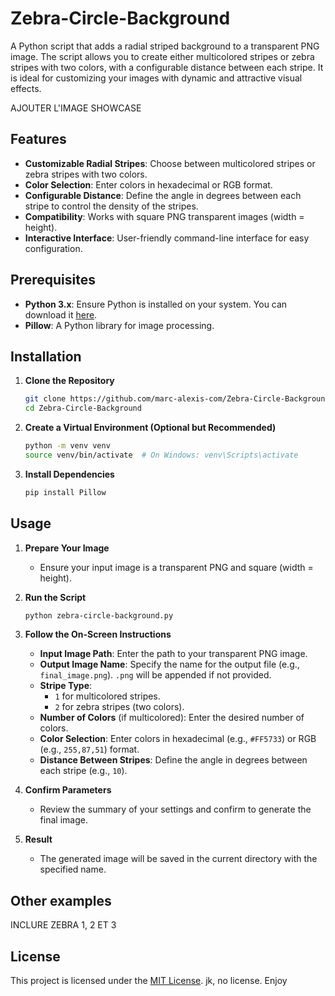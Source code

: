 # Zebra-Circle-Background

A Python script that adds a radial striped background to a transparent PNG image. The script allows you to create either multicolored stripes or zebra stripes with two colors, with a configurable distance between each stripe. It is ideal for customizing your images with dynamic and attractive visual effects.

AJOUTER L'IMAGE SHOWCASE

## Features

- **Customizable Radial Stripes**: Choose between multicolored stripes or zebra stripes with two colors.
- **Color Selection**: Enter colors in hexadecimal or RGB format.
- **Configurable Distance**: Define the angle in degrees between each stripe to control the density of the stripes.
- **Compatibility**: Works with square PNG transparent images (width = height).
- **Interactive Interface**: User-friendly command-line interface for easy configuration.

## Prerequisites

- **Python 3.x**: Ensure Python is installed on your system. You can download it [here](https://www.python.org/downloads/).
- **Pillow**: A Python library for image processing.

## Installation

1. **Clone the Repository**

   ```bash
   git clone https://github.com/marc-alexis-com/Zebra-Circle-Background.git
   cd Zebra-Circle-Background
   ```

2. **Create a Virtual Environment (Optional but Recommended)**

   ```bash
   python -m venv venv
   source venv/bin/activate  # On Windows: venv\Scripts\activate
   ```

3. **Install Dependencies**

   ```bash
   pip install Pillow
   ```

## Usage

1. **Prepare Your Image**

   - Ensure your input image is a transparent PNG and square (width = height).

2. **Run the Script**

   ```bash
   python zebra-circle-background.py
   ```

3. **Follow the On-Screen Instructions**

   - **Input Image Path**: Enter the path to your transparent PNG image.
   - **Output Image Name**: Specify the name for the output file (e.g., `final_image.png`). `.png` will be appended if not provided.
   - **Stripe Type**:
     - `1` for multicolored stripes.
     - `2` for zebra stripes (two colors).
   - **Number of Colors** (if multicolored): Enter the desired number of colors.
   - **Color Selection**: Enter colors in hexadecimal (e.g., `#FF5733`) or RGB (e.g., `255,87,51`) format.
   - **Distance Between Stripes**: Define the angle in degrees between each stripe (e.g., `10`).

4. **Confirm Parameters**

   - Review the summary of your settings and confirm to generate the final image.

5. **Result**

   - The generated image will be saved in the current directory with the specified name.

## Other examples

INCLURE ZEBRA 1, 2 ET 3

## License

This project is licensed under the [MIT License](LICENSE). jk, no license. Enjoy
